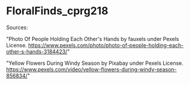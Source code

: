 # FloralFinds_cprg218

Sources:

"Photo Of People Holding Each Other's Hands by fauxels under Pexels License. 
https://www.pexels.com/photo/photo-of-people-holding-each-other-s-hands-3184423/"

"Yellow Flowers During Windy Season by Pixabay under Pexels License. 
https://www.pexels.com/video/yellow-flowers-during-windy-season-856834/"
